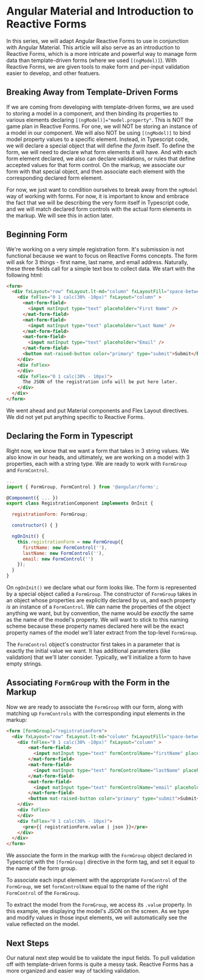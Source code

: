 # Angular Material and Introduction to Reactive Forms

In this series, we will adapt Angular Reactive Forms to use in conjunction with Angular Material. This article will also serve as an introduction to Reactive Forms,
which is a more intricate and powerful way to manage form data than template-driven forms (where we used `[(ngModel)]`). With Reactive Forms, we are given tools to
make form and per-input validation easier to develop, and other featuers.

## Breaking Away from Template-Driven Forms

If we are coming from developing with template-driven forms, we are used to storing a model in a component, and then binding its properties to various elements 
declaring `[(ngModel)]="model.property"`. This is NOT the game plan in Reactive Forms. For one, we will NOT be storing an instance of a model in our component.
We will also NOT be using `[(ngModel)]` to bind model property values to a specific element. Instead, in Typescript code, we will declare a special object that
will define *the form* itself. To define the form, we will need to declare what form elements it will have. And with each form element declared, we also can declare
validations, or rules that define accepted values for that form control. On the markup, we associate our form with that special object, and then associate each
element with the corresponding declared form element.

For now, we just want to condition ourselves to break away from the `ngModel` way of working with forms. For now, it is important to know and embrace the fact that
we will be describing the very form itself in Typescript code, and we will match declared form controls with the actual form elements in the markup. We will see this
in action later.

## Beginning Form

We're working on a very simple registration form. It's submission is not functional because we want to focus on Reactive Forms concepts. The form will ask for 3
things - first name, last name, and email address. Naturally, these three fields call for a simple text box to collect data. We start with the following html:

```html
<form>
  <div fxLayout="row" fxLayout.lt-md="column" fxLayoutFill="space-between">
    <div fxFlex="0 1 calc(30% -10px)" fxLayout="column" >
      <mat-form-field>
        <input matInput type="text" placeholder="First Name" />
      </mat-form-field>
      <mat-form-field>
        <input matInput type="text" placeholder="Last Name" />
      </mat-form-field>
      <mat-form-field>
        <input matInput type="text" placeholder="Email" />
      </mat-form-field>
      <button mat-raised-button color="primary" type="submit">Submit</button>
    </div>
    <div fxFlex>
    </div>
    <div fxFlex="0 1 calc(30% - 10px)">
      The JSON of the registration info will be put here later.
    </div>
  </div>
</form>
```

We went ahead and put Material components and Flex Layout directives. We did not yet put anything specific to Reactive Forms.

## Declaring the Form in Typescript
Right now, we know that we want a form that takes in 3 string values. We also know in our heads, and ultimately, we are working on a model with 3 properties, each
with a string type. We are ready to work with `FormGroup` and `FormControl`.

```javascript
...
import { FormGroup, FormControl } from '@angular/forms';

@Component({ ... })
export class RegistrationComponent implements OnInit {

  registrationForm: FormGroup;

  constructor() { }

  ngOnInit() {
    this.registrationForm = new FormGroup({
      firstName: new FormControl(''),
      lastName: new FormControl(''),
      email: new FormControl('')
    });
  }
}
```

On `ngOnInit()` we declare what our form looks like. The form is represented by a special object called a `FormGroup`. The constructor of `FormGroup` takes in
an object whose properties are explicitly declared by us, and each property *is* an instance of a `FormControl`. We can name the properties of the object anything
we want, but by convention, the name would be *exactly* the same as the name of the model's property. We will want to stick to this naming scheme because these
property names declared here will be the exact property names of the model we'll later extract from the top-level `FormGroup`.

The `FormControl` object's constructor first takes in a parameter that is exactly the initial value we want. It has additional parameters (like validation) that
we'll later consider. Typically, we'll initialize a form to have empty strings.

## Associating `FormGroup` with the Form in the Markup
Now we are ready to associate the `FormGroup` with our form, along with matching up `FormControls` with the corresponding input elements in the markup:

```html
<form [formGroup]="registrationForm">
  <div fxLayout="row" fxLayout.lt-md="column" fxLayoutFill="space-between">
    <div fxFlex="0 1 calc(30% -10px)" fxLayout="column" >
        <mat-form-field>
          <input matInput type="text" formControlName="firstName" placeholder="First Name" />
        </mat-form-field>
        <mat-form-field>
          <input matInput type="text" formControlName="lastName" placeholder="Last Name" />
        </mat-form-field>
        <mat-form-field>
          <input matInput type="text" formControlName="email" placeholder="Email" />
        </mat-form-field>
        <button mat-raised-button color="primary" type="submit">Submit</button>
    </div>
    <div fxFlex>
    </div>
    <div fxFlex="0 1 calc(30% - 10px)">
      <pre>{{ registrationForm.value | json }}</pre>
    </div>
  </div>
</form>
```

We associate the form in the markup with the `FormGroup` object declared in Typescript with the `[formGroup]` directive in the form tag, and set it equal to 
the name of the form group.

To associate each input element with the appropriate `FormControl` of the `FormGroup`, we set `formControlName` equal to the name of the right `FormControl`
of the `FormGroup`.

To extract the model from the `FormGroup`, we access its `.value` property. In this example, we displaying the model's JSON on the screen. As we type and modify
values in those input elements, we will automatically see the value reflected on the model.

## Next Steps

Our natural next step would be to validate the input fields. To pull validation off with template-driven forms is quite a messy task. Reactive Forms has a more
organized and easier way of tackling validation.